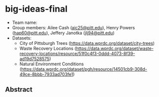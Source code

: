 # big-ideas-final
- Team name:
- Group members: Ailee Cash (aic25@pitt.edu), Henry Powers (hap60@pitt.edu), Jeffery Janotka (jlj94@pitt.edu)
- Datasets:
    - City of Pittsburgh Trees (https://data.wprdc.org/dataset/city-trees)
    - Waste Recovery Locations (https://data.wprdc.org/dataset/waste-recovery-locations/resource/51f0c4f3-0ddd-4073-8f39-ad19d7528575)
    - Natural Environment Conditions (https://data.wprdc.org/dataset/pgh/resource/14501cb9-308d-49ce-8bbb-7933ad703fe1)
## Abstract
